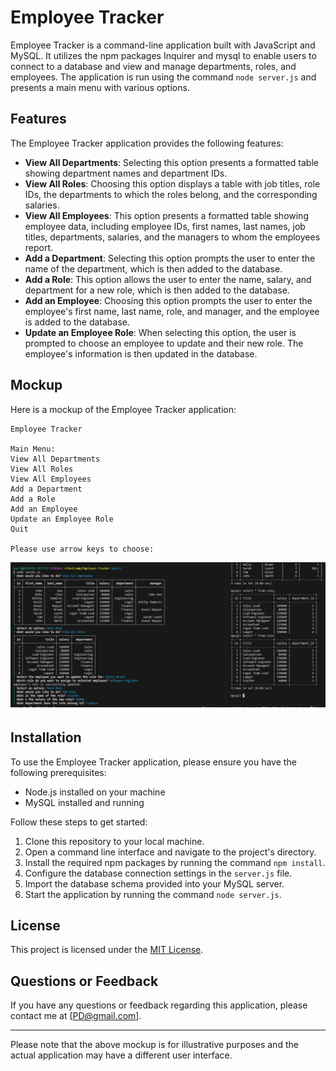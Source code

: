 # Employee Tracker

Employee Tracker is a command-line application built with JavaScript and MySQL. It utilizes the npm packages Inquirer and mysql to enable users to connect to a database and view and manage departments, roles, and employees. The application is run using the command `node server.js` and presents a main menu with various options.

## Features

The Employee Tracker application provides the following features:

- **View All Departments**: Selecting this option presents a formatted table showing department names and department IDs.
- **View All Roles**: Choosing this option displays a table with job titles, role IDs, the departments to which the roles belong, and the corresponding salaries.
- **View All Employees**: This option presents a formatted table showing employee data, including employee IDs, first names, last names, job titles, departments, salaries, and the managers to whom the employees report.
- **Add a Department**: Selecting this option prompts the user to enter the name of the department, which is then added to the database.
- **Add a Role**: This option allows the user to enter the name, salary, and department for a new role, which is then added to the database.
- **Add an Employee**: Choosing this option prompts the user to enter the employee's first name, last name, role, and manager, and the employee is added to the database.
- **Update an Employee Role**: When selecting this option, the user is prompted to choose an employee to update and their new role. The employee's information is then updated in the database.

## Mockup

Here is a mockup of the Employee Tracker application:

```
Employee Tracker

Main Menu:
View All Departments
View All Roles
View All Employees
Add a Department
Add a Role
Add an Employee
Update an Employee Role
Quit

Please use arrow keys to choose:
```

![mockup](./assets/mockup.jpg)

## Installation

To use the Employee Tracker application, please ensure you have the following prerequisites:

- Node.js installed on your machine
- MySQL installed and running

Follow these steps to get started:

1. Clone this repository to your local machine.
2. Open a command line interface and navigate to the project's directory.
3. Install the required npm packages by running the command `npm install`.
4. Configure the database connection settings in the `server.js` file.
5. Import the database schema provided into your MySQL server.
6. Start the application by running the command `node server.js`.

## License

This project is licensed under the [MIT License](LICENSE).

## Questions or Feedback

If you have any questions or feedback regarding this application, please contact me at [PD@gmail.com].

---

Please note that the above mockup is for illustrative purposes and the actual application may have a different user interface.
